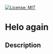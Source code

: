 [![License: MIT](https://img.shields.io/badge/License-MIT-yellow.svg)](https://opensource.org/licenses/MIT)

# Helo again

## Description

